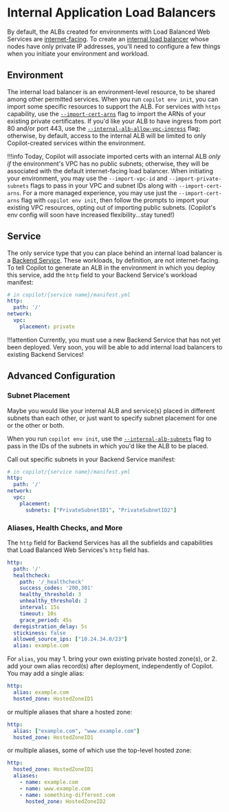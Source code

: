 # Internal Application Load Balancers

By default, the ALBs created for environments with Load Balanced Web Services are [internet-facing](https://docs.aws.amazon.com/elasticloadbalancing/latest/classic/elb-internet-facing-load-balancers.html). To create an [internal load balancer](https://docs.aws.amazon.com/elasticloadbalancing/latest/classic/elb-internal-load-balancers.html) whose nodes have only private IP addresses, you'll need to configure a few things when you initiate your environment and workload.

## Environment

The internal load balancer is an environment-level resource, to be shared among other permitted services. When you run `copilot env init`, you can import some specific resources to support the ALB. For services with `https` capability, use the [`--import-cert-arns`](../commands/env-init.en.md#what-are-the-flags) flag to import the ARNs of your existing private certificates. If you'd like your ALB to have ingress from port 80 and/or port 443, use the [`--internal-alb-allow-vpc-ingress`](../commands/env-init.en.md#what-are-the-flags) flag; otherwise, by default, access to the internal ALB will be limited to only Copilot-created services within the environment.

!!!info
    Today, Copilot will associate imported certs with an internal ALB *only if* the environment's VPC has no public subnets; otherwise, they will be associated with the default internet-facing load balancer. When initiating your environment, you may use the `--import-vpc-id` and `--import-private-subnets` flags to pass in your VPC and subnet IDs along with `--import-cert-arns`. For a more managed experience, you may use just the `--import-cert-arns` flag with `copilot env init`, then follow the prompts to import your existing VPC resources, opting out of importing public subnets. (Copilot's env config will soon have increased flexibility...stay tuned!)

## Service

The only service type that you can place behind an internal load balancer is a [Backend Service](https://aws.github.io/copilot-cli/docs/concepts/services/#backend-service). These workloads, by definition, are not internet-facing. To tell Copilot to generate an ALB in the environment in which you deploy this service, add the `http` field to your Backend Service's workload manifest:

```yaml
# in copilot/{service name}/manifest.yml
http:
  path: '/'
network:
  vpc:
    placement: private
```

!!!attention
    Currently, you must use a new Backend Service that has not yet been deployed. Very soon, you will be able to add internal load balancers to existing Backend Services!

## Advanced Configuration

### Subnet Placement
Maybe you would like your internal ALB and service(s) placed in different subnets than each other, or just want to specify subnet placement for one or the other or both.

When you run `copilot env init`, use the [`--internal-alb-subnets`](../commands/env-init.en.md#what-are-the-flags) flag to pass in the IDs of the subnets in which you'd like the ALB to be placed.

Call out specific subnets in your Backend Service manifest:

```yaml
# in copilot/{service name}/manifest.yml
http:
  path: '/'
network:
  vpc:
    placement:
      subnets: ["PrivateSubnetID1", "PrivateSubnetID2"]
```

### Aliases, Health Checks, and More
The `http` field for Backend Services has all the subfields and capabilities that Load Balanced Web Services's `http` field has.

``` yaml
http:
  path: '/'
  healthcheck:
    path: '/_healthcheck'
    success_codes: '200,301'
    healthy_threshold: 3
    unhealthy_threshold: 2
    interval: 15s
    timeout: 10s
    grace_period: 45s
  deregistration_delay: 5s
  stickiness: false
  allowed_source_ips: ["10.24.34.0/23"]
  alias: example.com
```

For `alias`, you may 1. bring your own existing private hosted zone(s), or 2. add your own alias record(s) after deployment, independently of Copilot. You may add a single alias:
```yaml
http:
  alias: example.com
  hosted_zone: HostedZoneID1
```
or multiple aliases that share a hosted zone:
```yaml
http:
  alias: ["example.com", "www.example.com"]
  hosted_zone: HostedZoneID1
```
or multiple aliases, some of which use the top-level hosted zone:
```yaml
http:
  hosted_zone: HostedZoneID1
  aliases:
    - name: example.com
    - name: www.example.com
    - name: something-different.com
      hosted_zone: HostedZoneID2
```

